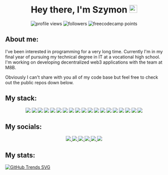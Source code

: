 <h1 align="center"> Hey there, I'm Szymon <img src="https://media.giphy.com/media/hvRJCLFzcasrR4ia7z/giphy.gif" width="25px"/> </h1>

<div align="center">
  <img alt="profile views" src="https://komarev.com/ghpvc/?username=rekeye" />
  <img alt="followers" src="https://img.shields.io/github/followers/rekeye" />
  <img alt="freecodecamp points" src="https://img.shields.io/freecodecamp/points/rekeye" />
</div>

## About me:


I've been interested in programming for a very long time. Currently I'm in my final year of pursuing my technical degree in IT at a vocational high school. I'm  working on developing decentralized web3 applications with the team at M8B. 

Obviously I can't share with you all of my code base but feel free to check out the public repos down below.

## My stack:

<div align="center">
  <img src="https://img.shields.io/badge/React-20232A?style=for-the-badge&logo=react&logoColor=61DAFB" />
  <img src="https://img.shields.io/badge/react_native-%2320232a.svg?style=for-the-badge&logo=react&logoColor=%2361DAFB" />
  <img src="https://img.shields.io/badge/React_Router-CA4245?style=for-the-badge&logo=react-router&logoColor=white" />
  <img src="https://img.shields.io/badge/Expo-1B1F23?style=for-the-badge&logo=expo&logoColor=white" />
  <img src="https://img.shields.io/badge/Redux-593D88?style=for-the-badge&logo=redux&logoColor=white" />
  <img src="https://img.shields.io/badge/Gatsby-663399?style=for-the-badge&logo=gatsby&logoColor=white" />
  <img src="https://img.shields.io/badge/TypeScript-007ACC?style=for-the-badge&logo=typescript&logoColor=white" />
  <img src="https://img.shields.io/badge/JavaScript-323330?style=for-the-badge&logo=javascript&logoColor=F7DF1E" />
  <img src="https://img.shields.io/badge/Node.js-339933?style=for-the-badge&logo=nodedotjs&logoColor=white" />
  <img src="https://img.shields.io/badge/Jest-C21325?style=for-the-badge&logo=jest&logoColor=white" />
  <img src="https://img.shields.io/badge/GraphQl-E10098?style=for-the-badge&logo=graphql&logoColor=white" /> 
  <img src="https://img.shields.io/badge/Apollo%20GraphQL-311C87?&style=for-the-badge&logo=Apollo%20GraphQL&logoColor=white"/>
  <img src="https://img.shields.io/badge/Webpack-8DD6F9?style=for-the-badge&logo=Webpack&logoColor=white"/> 
  <img src="https://img.shields.io/badge/HTML5-E34F26?style=for-the-badge&logo=html5&logoColor=white"/> 
  <img src="https://img.shields.io/badge/CSS3-1572B6?style=for-the-badge&logo=css3&logoColor=white"/> 
  <img src="https://img.shields.io/badge/Sass-CC6699?style=for-the-badge&logo=sass&logoColor=white"/> 
  <img src="https://img.shields.io/badge/styled--components-DB7093?style=for-the-badge&logo=styled-components&logoColor=white"/> 
  <img src="https://img.shields.io/badge/npm-CB3837?style=for-the-badge&logo=npm&logoColor=white"/>
  <img src="https://img.shields.io/badge/Yarn-2C8EBB?style=for-the-badge&logo=yarn&logoColor=white"/>
</div>

## My socials: 
  
<div align="center">
  <a href="rekeye.github.io" target="_blank">
      <img src="https://img.shields.io/badge/website-000000?style=for-the-badge&logo=About.me&logoColor=white" />
  </a>
  <a href="https://www.linkedin.com/in/szymon-paluch-89b329212/" target="_blank">
      <img src="https://img.shields.io/badge/LinkedIn-0077B5?style=for-the-badge&logo=linkedin&logoColor=white" />
  </a>
  <a href="https://discordapp.com/users/504261505718550529" target="_blank">
      <img src="https://img.shields.io/badge/Discord-7289DA?style=for-the-badge&logo=discord&logoColor=white" />
  </a>
  <a href="https://stackoverflow.com/users/14133626/rekeye/" target="_blank">
      <img src="https://img.shields.io/badge/Stack_Overflow-FE7A16?style=for-the-badge&logo=stack-overflow&logoColor=white" />
  </a>
  <a href="https://www.codewars.com/users/rekeye/" target="_blank">
      <img src="https://img.shields.io/badge/Codewars-B1361E?style=for-the-badge&logo=Codewars&logoColor=white" />
  </a>
  <a href="https://www.freecodecamp.org/rekeye" target="_blank">
      <img src="https://img.shields.io/badge/free%20code%20camp-27273D?style=for-the-badge&logo=freecodecamp&logoColor=white" />
  </a>
 </div>
 
 ## My stats:
 
 [![GitHub Trends SVG](https://api.githubtrends.io/user/svg/rekeye/langs?time_range=three_months&use_percent=True&include_private=True&compact=True&theme=dark)](https://githubtrends.io)
